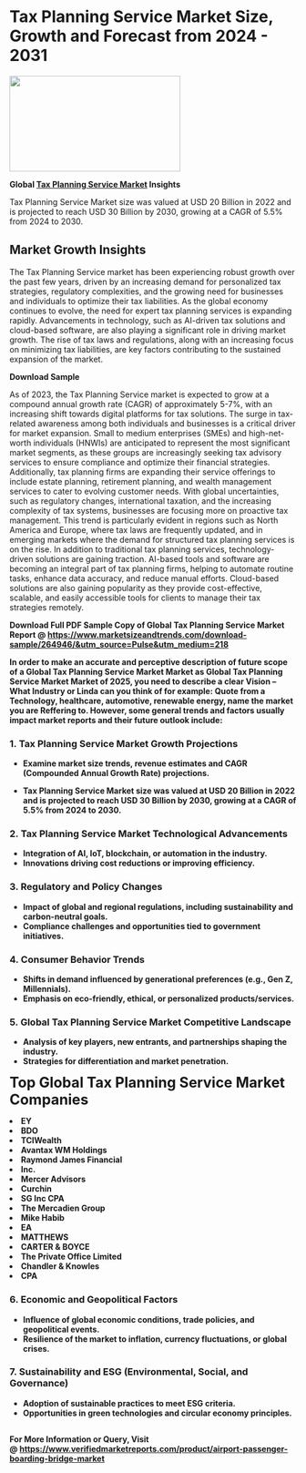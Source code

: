 <H1>Tax Planning Service Market Size, Growth and Forecast from 2024 - 2031</H1><img class="aligncenter size-medium wp-image-584254" src="https://thirdeyenews.in/wp-content/uploads/2024/09/Global-Market-Research-300x168.jpeg" alt="" width="300" height="168" /><p><strong>Global&nbsp;<a href="https://www.marketsizeandtrends.com/download-sample/264946/&amp;utm_source=Pulse&amp;utm_medium=218">Tax Planning Service Market</a> Insights</strong></p><p>Tax Planning Service Market size was valued at USD 20 Billion in 2022 and is projected to reach USD 30 Billion by 2030, growing at a CAGR of 5.5% from 2024 to 2030.</p><p><h2>Market Growth Insights</h2> <p>The Tax Planning Service market has been experiencing robust growth over the past few years, driven by an increasing demand for personalized tax strategies, regulatory complexities, and the growing need for businesses and individuals to optimize their tax liabilities. As the global economy continues to evolve, the need for expert tax planning services is expanding rapidly. Advancements in technology, such as AI-driven tax solutions and cloud-based software, are also playing a significant role in driving market growth. The rise of tax laws and regulations, along with an increasing focus on minimizing tax liabilities, are key factors contributing to the sustained expansion of the market.</p> <p><strong>Download Sample</strong></p> <p>As of 2023, the Tax Planning Service market is expected to grow at a compound annual growth rate (CAGR) of approximately 5-7%, with an increasing shift towards digital platforms for tax solutions. The surge in tax-related awareness among both individuals and businesses is a critical driver for market expansion. Small to medium enterprises (SMEs) and high-net-worth individuals (HNWIs) are anticipated to represent the most significant market segments, as these groups are increasingly seeking tax advisory services to ensure compliance and optimize their financial strategies. Additionally, tax planning firms are expanding their service offerings to include estate planning, retirement planning, and wealth management services to cater to evolving customer needs. With global uncertainties, such as regulatory changes, international taxation, and the increasing complexity of tax systems, businesses are focusing more on proactive tax management. This trend is particularly evident in regions such as North America and Europe, where tax laws are frequently updated, and in emerging markets where the demand for structured tax planning services is on the rise. In addition to traditional tax planning services, technology-driven solutions are gaining traction. AI-based tools and software are becoming an integral part of tax planning firms, helping to automate routine tasks, enhance data accuracy, and reduce manual efforts. Cloud-based solutions are also gaining popularity as they provide cost-effective, scalable, and easily accessible tools for clients to manage their tax strategies remotely. <p><strong></p><p><span class=""><strong>Download Full PDF Sample Copy of Global Tax Planning Service Market Report</strong> @ <a href="https://www.marketsizeandtrends.com/download-sample/264946/&amp;utm_source=Pulse&amp;utm_medium=218" target="_blank">https://www.marketsizeandtrends.com/download-sample/264946/&amp;utm_source=Pulse&amp;utm_medium=218</a></span></p><p>In order to make an accurate and perceptive description of future scope of a Global&nbsp;Tax Planning Service Market Market as Global&nbsp;Tax Planning Service Market Market of 2025, you need to describe a clear Vision &ndash; What Industry or Linda can you think of for example: Quote from a Technology, healthcare, automotive, renewable energy, name the market you are Reffering to. However, some general trends and factors usually impact market reports and their future outlook include:</p><h3>1.&nbsp;<strong>Tax Planning Service Market Growth Projections</strong></h3><ul><li>Examine market size trends, revenue estimates and CAGR (Compounded Annual Growth Rate) projections.</li><li><p>Tax Planning Service Market size was valued at USD 20 Billion in 2022 and is projected to reach USD 30 Billion by 2030, growing at a CAGR of 5.5% from 2024 to 2030.</p></li></ul><h3>2.&nbsp;<strong>Tax Planning Service Market Technological Advancements</strong></h3><ul><li>Integration of AI, IoT, blockchain, or automation in the industry.</li><li>Innovations driving cost reductions or improving efficiency.</li></ul><h3>3.&nbsp;<strong>Regulatory and Policy Changes</strong></h3><ul><li>Impact of global and regional regulations, including sustainability and carbon-neutral goals.</li><li>Compliance challenges and opportunities tied to government initiatives.</li></ul><h3>4.&nbsp;<strong>Consumer Behavior Trends</strong></h3><ul><li>Shifts in demand influenced by generational preferences (e.g., Gen Z, Millennials).</li><li>Emphasis on eco-friendly, ethical, or personalized products/services.</li></ul><h3>5.&nbsp;<strong>Global Tax Planning Service Market Competitive Landscape</strong></h3><ul><li>Analysis of key players, new entrants, and partnerships shaping the industry.</li><li>Strategies for differentiation and market penetration.</li></ul><p data-pm-slice="1 1 []"><span style="color: inherit; font-family: inherit; font-size: 25px;">Top Global Tax Planning Service Market Companies</span></p><div class="" data-test-id=""><p><li>EY</li><li> BDO</li><li> TCIWealth</li><li> Avantax WM Holdings</li><li> Raymond James Financial</li><li> Inc.</li><li> Mercer Advisors</li><li> Curchin</li><li> SG Inc CPA</li><li> The Mercadien Group</li><li> Mike Habib</li><li> EA</li><li> MATTHEWS</li><li> CARTER & BOYCE</li><li> The Private Office Limited</li><li> Chandler & Knowles</li><li> CPA</li></p></div><h3>6.&nbsp;<strong>Economic and Geopolitical Factors</strong></h3><ul><li>Influence of global economic conditions, trade policies, and geopolitical events.</li><li>Resilience of the market to inflation, currency fluctuations, or global crises.</li></ul><h3>7.&nbsp;<strong>Sustainability and ESG (Environmental, Social, and Governance)</strong></h3><ul><li>Adoption of sustainable practices to meet ESG criteria.</li><li>Opportunities in green technologies and circular economy principles.</li></ul><h2><strong style="font-size: 14px;">For More Information or Query, Visit @&nbsp;</strong><a style="background-color: #ffffff; font-size: 14px;" href="https://www.marketsizeandtrends.com/report/tax-planning-service-market/" target="_blank">https://www.verifiedmarketreports.com/product/airport-passenger-boarding-bridge-market</a></h2>
